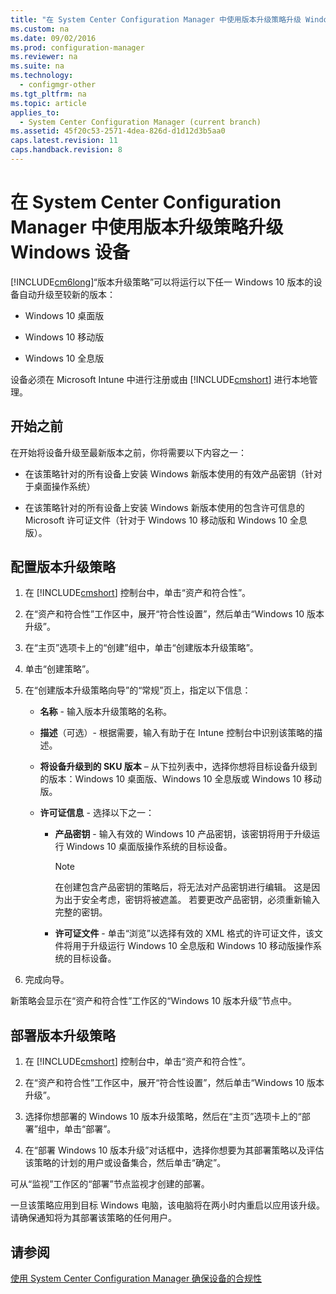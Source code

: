 ```yaml
---
title: "在 System Center Configuration Manager 中使用版本升级策略升级 Windows 设备"
ms.custom: na
ms.date: 09/02/2016
ms.prod: configuration-manager
ms.reviewer: na
ms.suite: na
ms.technology: 
  - configmgr-other
ms.tgt_pltfrm: na
ms.topic: article
applies_to: 
  - System Center Configuration Manager (current branch)
ms.assetid: 45f20c53-2571-4dea-826d-d1d12d3b5aa0
caps.latest.revision: 11
caps.handback.revision: 8
---
```

# 在 System Center Configuration Manager 中使用版本升级策略升级 Windows 设备
[!INCLUDE[cm6long](../LocTest/includes/cm6long_md.md)]“版本升级策略”可以将运行以下任一 Windows 10 版本的设备自动升级至较新的版本：  
  
-   Windows 10 桌面版  
  
-   Windows 10 移动版  
  
-   Windows 10 全息版  
  
 设备必须在 Microsoft Intune 中进行注册或由 [!INCLUDE[cmshort](../LocTest/includes/cmshort_md.md)] 进行本地管理。  
  
## 开始之前  
 在开始将设备升级至最新版本之前，你将需要以下内容之一：  
  
-   在该策略针对的所有设备上安装 Windows 新版本使用的有效产品密钥（针对于桌面操作系统）  
  
-   在该策略针对的所有设备上安装 Windows 新版本使用的包含许可信息的 Microsoft 许可证文件（针对于 Windows 10 移动版和 Windows 10 全息版）。  
  
## 配置版本升级策略  
  
1.  在 [!INCLUDE[cmshort](../LocTest/includes/cmshort_md.md)] 控制台中，单击“资产和符合性”。  
  
2.  在“资产和符合性”工作区中，展开“符合性设置”，然后单击“Windows 10 版本升级”。  
  
3.  在“主页”选项卡上的“创建”组中，单击“创建版本升级策略”。  
  
4.  单击“创建策略”。  
  
5.  在“创建版本升级策略向导”的“常规”页上，指定以下信息：  
  
    -   **名称** \- 输入版本升级策略的名称。  
  
    -   **描述**（可选）\- 根据需要，输入有助于在 Intune 控制台中识别该策略的描述。  
  
    -   **将设备升级到的 SKU 版本** – 从下拉列表中，选择你想将目标设备升级到的版本：Windows 10 桌面版、Windows 10 全息版或 Windows 10 移动版。  
  
    -   **许可证信息** \- 选择以下之一：  
  
        -   **产品密钥** \- 输入有效的 Windows 10 产品密钥，该密钥将用于升级运行 Windows 10 桌面版操作系统的目标设备。  
  
            > [!NOTE]  
            >  在创建包含产品密钥的策略后，将无法对产品密钥进行编辑。 这是因为出于安全考虑，密钥将被遮盖。 若要更改产品密钥，必须重新输入完整的密钥。  
  
        -   **许可证文件** \- 单击“浏览”以选择有效的 XML 格式的许可证文件，该文件将用于升级运行 Windows 10 全息版和 Windows 10 移动版操作系统的目标设备。  
  
6.  完成向导。  
  
 新策略会显示在“资产和符合性”工作区的“Windows 10 版本升级”节点中。  
  
## 部署版本升级策略  
  
1.  在 [!INCLUDE[cmshort](../LocTest/includes/cmshort_md.md)] 控制台中，单击“资产和符合性”。  
  
2.  在“资产和符合性”工作区中，展开“符合性设置”，然后单击“Windows 10 版本升级”。  
  
3.  选择你想部署的 Windows 10 版本升级策略，然后在“主页”选项卡上的“部署”组中，单击“部署”。  
  
4.  在“部署 Windows 10 版本升级”对话框中，选择你想要为其部署策略以及评估该策略的计划的用户或设备集合，然后单击“确定”。  
  
 可从“监视”工作区的“部署”节点监视才创建的部署。  
  
 一旦该策略应用到目标 Windows 电脑，该电脑将在两小时内重启以应用该升级。 请确保通知将为其部署该策略的任何用户。  
  
## 请参阅  
 [使用 System Center Configuration Manager 确保设备的合规性](../LocTest/Ensure-device-compliance-with-System-Center-Configuration-Manager.md)